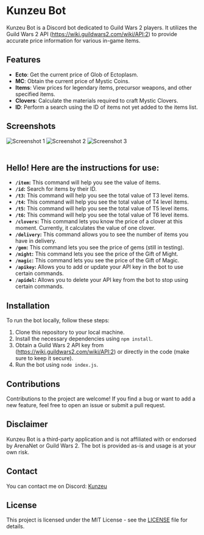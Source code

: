 # Kunzeu Bot

Kunzeu Bot is a Discord bot dedicated to Guild Wars 2 players. It utilizes the Guild Wars 2 API (https://wiki.guildwars2.com/wiki/API:2) to provide accurate price information for various in-game items.

## Features

- **Ecto**: Get the current price of Glob of Ectoplasm.
- **MC**: Obtain the current price of Mystic Coins.
- **Items**: View prices for legendary items, precursor weapons, and other specified items.
- **Clovers**: Calculate the materials required to craft Mystic Clovers.
- **ID**: Perform a search using the ID of items not yet added to the items list.

## Screenshots

<img src="https://i.gyazo.com/fe4dc34aefacbe9960f6b9e99eb77b4e.png" alt="Screenshot 1" style="margin-bottom: 20px;">

<img src="https://gyazo.com/fe4dc34aefacbe9960f6b9e99eb77b4e" alt="Screenshot 2" style="margin-bottom: 20px;">

<img src="https://imgur.com/dPPKnuQ" alt="Screenshot 3" style="margin-bottom: 20px;">


## Hello! Here are the instructions for use:

- **`/item`:** This command will help you see the value of items.
- **`/id`:** Search for items by their ID.
- **`/t3`:** This command will help you see the total value of T3 level items.
- **`/t4`:** This command will help you see the total value of T4 level items.
- **`/t5`:** This command will help you see the total value of T5 level items.
- **`/t6`:** This command will help you see the total value of T6 level items.
- **`/clovers`:** This command lets you know the price of a clover at this moment. Currently, it calculates the value of one clover.
- **`/delivery`:** This command allows you to see the number of items you have in delivery.
- **`/gem`:** This command lets you see the price of gems (still in testing).
- **`/might`:** This command lets you see the price of the Gift of Might.
- **`/magic`:** This command lets you see the price of the Gift of Magic.
- **`/apikey`:** Allows you to add or update your API key in the bot to use certain commands.
- **`/apidel`:** Allows you to delete your API key from the bot to stop using certain commands.

## Installation

To run the bot locally, follow these steps:

1. Clone this repository to your local machine.
2. Install the necessary dependencies using `npm install`.
3. Obtain a Guild Wars 2 API key from (https://wiki.guildwars2.com/wiki/API:2) or directly in the code (make sure to keep it secure).
4. Run the bot using `node index.js`.

## Contributions

Contributions to the project are welcome! If you find a bug or want to add a new feature, feel free to open an issue or submit a pull request.

## Disclaimer

Kunzeu Bot is a third-party application and is not affiliated with or endorsed by ArenaNet or Guild Wars 2. The bot is provided as-is and usage is at your own risk.

## Contact

You can contact me on Discord: [Kunzeu](https://discord.com/users/552563672162107431)

## License

This project is licensed under the MIT License - see the [LICENSE](LICENSE) file for details.
